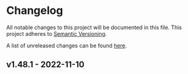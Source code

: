 # Changelog
All notable changes to this project will be documented in this file.
This project adheres to [Semantic Versioning](http://semver.org/spec/v2.0.0.html).

A list of unreleased changes can be found [here](https://github.com/SAP/ui5-manifest/compare/v1.48.1...HEAD).

<a name="v1.48.1"></a>
## v1.48.1 - 2022-11-10

